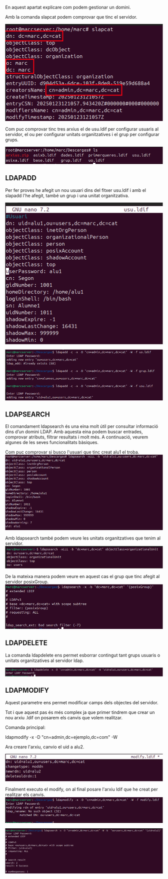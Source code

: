 En aquest apartat explicare com podem gestionar un domini.

Amb la comanda slapcat podem comprovar que tinc el servidor.

![a](../img/slapcat.png)

Com puc comprovar tinc tres arxius el de usu.ldif per configurar usuaris al servidor, el ou per configurar unitats organitzatives i el grup per configurar grups.

![a](../img/see.png)

## LDAPADD

Per fer proves he afegit un nou usuari dins del fitxer usu.ldif i amb el slapadd l'he afegit, també un grup i una unitat organitzativa.

![a](./img/susu.png)

![a](./img/ldapadd.png)


## LDAPSEARCH

El comandament ldapsearch és una eina molt útil per consultar informació dins d’un domini LDAP. Amb aquesta eina podem buscar entrades, comprovar atributs, filtrar resultats i molt més. A continuació, veurem algunes de les seves funcionalitats bàsiques.

Com puc comprovar si busco l'usuari que tinc creat alu1 el troba.
![a](./img/alu11.png)


Amb ldapsearch també podem veure les unitats organitzatives que tenim al servidor.
![a](./img/uo.png)


De la mateixa manera podem veure en aquest cas el grup que tinc afegit al servidor posixGroup.
![a](./img/group.png)

## LDAPDELETE

La comanda ldapdelete ens permet esborrar contingut tant grups usuaris o unitats organitzatives al servidor ldap.

![a](./img/delete.png)

## LDAPMODIFY

Aquest parametre ens permet modificar camps dels objectes del servidor.

Tot i que aquest pas és més complex ja que primer tindrem que crear un nou arxiu .ldif on posarem els canvis que volem realitzar.

Comanda principal:

ldapmodify -x -D "cn=admin,dc=ejemplo,dc=com" -W

Ara creare l'arxiu, canvio el uid a alu2.

![a](./img/modify.png)

Finalment executo el modify, on al final posare l'arxiu ldif que he creat per realitzar els canvis.
![a](./img/execucio.png)


![a](./img/good.png)
